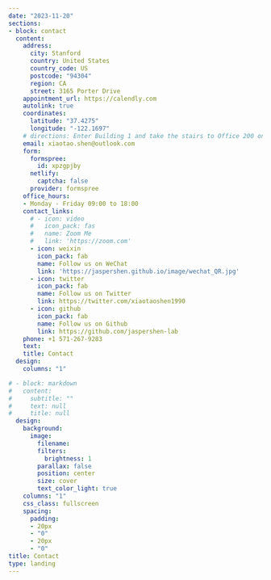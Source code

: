 ```yaml
---
date: "2023-11-20"
sections:
- block: contact
  content:
    address:
      city: Stanford
      country: United States
      country_code: US
      postcode: "94304"
      region: CA
      street: 3165 Porter Drive
    appointment_url: https://calendly.com
    autolink: true
    coordinates:
      latitude: "37.4275"
      longitude: "-122.1697"
    # directions: Enter Building 1 and take the stairs to Office 200 on Floor 2
    email: xiaotao.shen@outlook.com
    form:
      formspree:
        id: xpzgpjby
      netlify:
        captcha: false
      provider: formspree
    office_hours:
    - Monday - Friday 09:00 to 18:00
    contact_links:
      # - icon: video
      #   icon_pack: fas
      #   name: Zoom Me
      #   link: 'https://zoom.com'
      - icon: weixin
        icon_pack: fab
        name: Follow us on WeChat
        link: 'https://jaspershen.github.io/image/wechat_QR.jpg'
      - icon: twitter
        icon_pack: fab
        name: Follow us on Twitter
        link: https://twitter.com/xiaotaoshen1990
      - icon: github
        icon_pack: fab
        name: Follow us on Github
        link: https://github.com/jaspershen-lab
    phone: +1 571-267-9283
    text: 
    title: Contact
  design:
    columns: "1"

# - block: markdown
#   content:
#     subtitle: ""
#     text: null
#     title: null
  design:
    background:
      image:
        filename: 
        filters:
          brightness: 1
        parallax: false
        position: center
        size: cover
        text_color_light: true
    columns: "1"
    css_class: fullscreen
    spacing:
      padding:
      - 20px
      - "0"
      - 20px
      - "0"
title: Contact
type: landing
---
```

